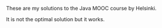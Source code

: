 These are my solutions to the Java MOOC course by Helsinki.

It is not the optimal solution but it works.
